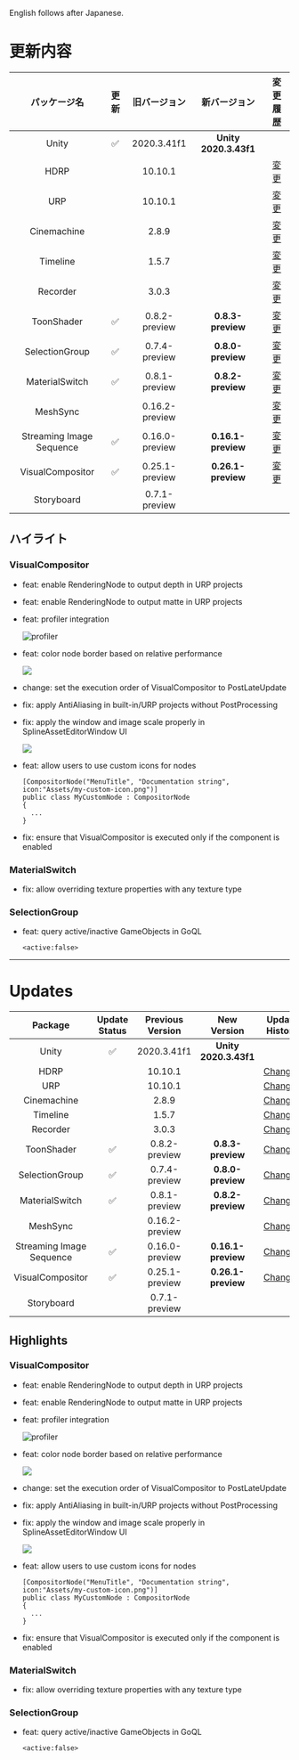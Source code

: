 English follows after Japanese.

# 更新内容

|**パッケージ名**|**更新**|**旧バージョン**|**新バージョン**|**変更履歴**|
| :-: | :-: | :-: | :-: | :-: |
|Unity|:white_check_mark:|2020.3.41f1|**Unity 2020.3.43f1**||
|HDRP||10.10.1||[変更](https://docs.unity3d.com/Packages/com.unity.render-pipelines.high-definition@10.10/changelog/CHANGELOG.html) |
|URP||10.10.1||[変更](https://docs.unity3d.com/Packages/com.unity.render-pipelines.universal@10.10/changelog/CHANGELOG.html)|
|Cinemachine||2.8.9||[変更](https://docs.unity3d.com/Packages/com.unity.cinemachine@2.8/changelog/CHANGELOG.html)|
|Timeline||1.5.7||[変更](https://docs.unity3d.com/Packages/com.unity.timeline@1.5/changelog/CHANGELOG.html)|
|Recorder||3.0.3||[変更](https://docs.unity3d.com/Packages/com.unity.recorder@3.0/changelog/CHANGELOG.html)|
|ToonShader|:white_check_mark:|0.8.2-preview|**0.8.3-preview**|[変更](https://docs.unity3d.com/Packages/com.unity.toonshader@0.8/changelog/CHANGELOG.html)|
|SelectionGroup|:white_check_mark:|0.7.4-preview|**0.8.0-preview**|[変更](https://docs.unity3d.com/Packages/com.unity.selection-groups@0.8/changelog/CHANGELOG.html)|
|MaterialSwitch|:white_check_mark:|0.8.1-preview|**0.8.2-preview**|[変更](https://docs.unity3d.com/Packages/com.unity.material-switch@0.8/changelog/CHANGELOG.html)|
|MeshSync||0.16.2-preview||[変更](https://docs.unity3d.com/ja/Packages/com.unity.meshsync@0.16/changelog/CHANGELOG.html)|
|Streaming Image Sequence|:white_check_mark:|0.16.0-preview|**0.16.1-preview**|[変更](https://docs.unity3d.com/Packages/com.unity.streaming-image-sequence@0.16/changelog/CHANGELOG.html)|
|VisualCompositor|:white_check_mark:|0.25.1-preview|**0.26.1-preview**|[変更](https://docs.unity3d.com/Packages/com.unity.visual-compositor@0.26/changelog/CHANGELOG.html)|
|Storyboard||0.7.1-preview|||

## **ハイライト**

### **VisualCompositor**

* feat: enable RenderingNode to output depth in URP projects
* feat: enable RenderingNode to output matte in URP projects

* feat: profiler integration

  ![profiler](https://user-images.githubusercontent.com/71803280/213129643-eae056ab-2112-479e-b6a9-3e3ee316471b.png)

* feat: color node border based on relative performance

  ![](https://user-images.githubusercontent.com/71803280/213129544-233af8a2-23c2-4fff-bf77-73225d44b56c.png)

* change: set the execution order of VisualCompositor to PostLateUpdate

* fix: apply AntiAliasing in built-in/URP projects without PostProcessing

* fix: apply the window and image scale properly in SplineAssetEditorWindow UI

  ![](https://user-images.githubusercontent.com/71803280/213129858-28308fec-173f-47a2-a29a-4da3b4575fc4.png)


* feat: allow users to use custom icons for nodes
  ```
  [CompositorNode("MenuTitle", "Documentation string", icon:"Assets/my-custom-icon.png")]
  public class MyCustomNode : CompositorNode
  {
    ...
  }
  ```

* fix: ensure that VisualCompositor is executed only if the component is enabled


### **MaterialSwitch**
* fix: allow overriding texture properties with any texture type


### **SelectionGroup**
* feat: query active/inactive GameObjects in GoQL
  ```
  <active:false>
  ``` 



---

# Updates

|**Package**|**Update Status**|**Previous Version**|**New Version**|**Update History**|
| :-: | :-: | :-: | :-: | :-: |
|Unity|:white_check_mark:|2020.3.41f1|**Unity 2020.3.43f1**||
|HDRP||10.10.1||[Changes](https://docs.unity3d.com/Packages/com.unity.render-pipelines.high-definition@10.10/changelog/CHANGELOG.html) |
|URP||10.10.1||[Changes](https://docs.unity3d.com/Packages/com.unity.render-pipelines.universal@10.10/changelog/CHANGELOG.html)|
|Cinemachine||2.8.9||[Changes](https://docs.unity3d.com/Packages/com.unity.cinemachine@2.8/changelog/CHANGELOG.html)|
|Timeline||1.5.7||[Changes](https://docs.unity3d.com/Packages/com.unity.timeline@1.5/changelog/CHANGELOG.html)|
|Recorder||3.0.3||[Changes](https://docs.unity3d.com/Packages/com.unity.recorder@3.0/changelog/CHANGELOG.html)|
|ToonShader|:white_check_mark:|0.8.2-preview|**0.8.3-preview**|[Changes](https://docs.unity3d.com/Packages/com.unity.toonshader@0.8/changelog/CHANGELOG.html)|
|SelectionGroup|:white_check_mark:|0.7.4-preview|**0.8.0-preview**|[Changes](https://docs.unity3d.com/Packages/com.unity.selection-groups@0.8/changelog/CHANGELOG.html)|
|MaterialSwitch|:white_check_mark:|0.8.1-preview|**0.8.2-preview**|[Changes](https://docs.unity3d.com/Packages/com.unity.material-switch@0.8/changelog/CHANGELOG.html)|
|MeshSync||0.16.2-preview||[Changes](https://docs.unity3d.com/ja/Packages/com.unity.meshsync@0.16/changelog/CHANGELOG.html)|
|Streaming Image Sequence|:white_check_mark:|0.16.0-preview|**0.16.1-preview**|[Changes](https://docs.unity3d.com/Packages/com.unity.streaming-image-sequence@0.16/changelog/CHANGELOG.html)|
|VisualCompositor|:white_check_mark:|0.25.1-preview|**0.26.1-preview**|[Changes](https://docs.unity3d.com/Packages/com.unity.visual-compositor@0.26/changelog/CHANGELOG.html)|
|Storyboard||0.7.1-preview|||

## **Highlights**


### **VisualCompositor**

* feat: enable RenderingNode to output depth in URP projects
* feat: enable RenderingNode to output matte in URP projects

* feat: profiler integration

  ![profiler](https://user-images.githubusercontent.com/71803280/213129643-eae056ab-2112-479e-b6a9-3e3ee316471b.png)

* feat: color node border based on relative performance

  ![](https://user-images.githubusercontent.com/71803280/213129544-233af8a2-23c2-4fff-bf77-73225d44b56c.png)

* change: set the execution order of VisualCompositor to PostLateUpdate

* fix: apply AntiAliasing in built-in/URP projects without PostProcessing

* fix: apply the window and image scale properly in SplineAssetEditorWindow UI

  ![](https://user-images.githubusercontent.com/71803280/213129858-28308fec-173f-47a2-a29a-4da3b4575fc4.png)


* feat: allow users to use custom icons for nodes
  ```
  [CompositorNode("MenuTitle", "Documentation string", icon:"Assets/my-custom-icon.png")]
  public class MyCustomNode : CompositorNode
  {
    ...
  }
  ```

* fix: ensure that VisualCompositor is executed only if the component is enabled


### **MaterialSwitch**
* fix: allow overriding texture properties with any texture type


### **SelectionGroup**
* feat: query active/inactive GameObjects in GoQL
  ```
  <active:false>
  ``` 

